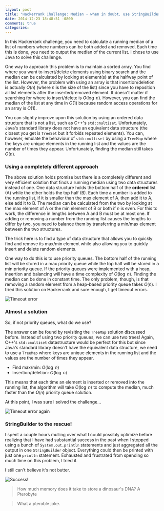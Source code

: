 ```yaml
---
layout: post
title: "Hackerrank Challenge: Median - when in doubt, use StringBuilder"
date: 2014-12-23 18:48:51 -0800
comments: true
categories: 
---
```


In this Hackerrank challenge, you need to calculate a running median of a list of numbers where numbers can be both added and removed. Each time this is done, you need to output the median of the current list. I chose to use Java to solve this challenge.

One way to approach this problem is to maintain a sorted array. You find where you want to insert/delete elements using binary search and the median can be calculated by looking at element(s) at the halfway point of the list. However, the problem with using an array is that insertion/deletion is actually $O(n)$ (where $n$ is the size of the list) since you have to reposition all list elements after the inserted/removed element. It doesn't matter if searching for where to insert/delete is $O(\log\ n)$. However, you can find the median of the list at any time in $O(1)$ because random access operations for an array is $O(1)$.

You can slightly improve upon this solution by using an ordered data structure that is not a list, such as C++'s `std::multiset`. Unfortunately, Java's standard library does not have an equivalent data structure (the closest you get is `TreeSet` but it forbids repeated elements). You can, however, emulate the behaviour of `std::multiset` by using a `TreeMap` where the keys are unique elements in the running list and the values are the number of times they appear. Unfortunately, finding the median still takes $O(n)$.

### Using a completely different approach

The above solution holds promise but there is a completely different and very efficient solution that finds a running median using two data structures instead of one. One data structure holds the bottom half of the **ordered** list (A) while the other holds the top half (B). Each time a number is added to the running list, if it is smaller than the max element of A, then add it to A, else add it to B. The median can be calculated from the two by looking at the max element of A or the min element of B or both if $n$ is even. For this to work, the difference in lengths between A and B must be at most one. If adding or removing a number from the running list causes the lengths to differ by two, you need to balance them by transferring a min/max element between the two structures.

The trick here is to find a type of data structure that allows you to quickly find and remove its max/min element while also allowing you to quickly insert and delete random elements.

One way to do this is to use priority queues. The bottom half of the running list will be stored in a max priority queue while the top half will be stored in a min priority queue. If the priority queues were implemented with a heap, insertion and balancing will have a time complexity of $O(\log\ n)$. Finding the median can be done in constant time. The only problem, though, is that removing a random element from a heap-based priority queue takes $O(n)$. I tried this solution on Hackerrank and sure enough, I get timeout errors.

![Timeout error](http://imgur.com/IqzOBvw.jpg)

### Almost a solution

So, if not priority queues, what do we use?

The answer can be found by revisiting the `TreeMap` solution discussed before. Instead of using two priority queues, we can use two trees! Again, C++'s `std::multiset` datastructure would be perfect for this but since Java's standard library doesn't have the equivalent data structure, we need to use a `TreeMap` where keys are unique elements in the running list and the values are the number of times they appear.

* Find max/min: $O(\log\ n)$
* Insertion/deletion: $O(\log\ n)$

This means that each time an element is inserted or removed into the running list, the algorithm will take $O(\log\ n)$ to compute the median, much faster than the $O(n)$ priority queue solution.

At this point, I was sure I solved the challenge...

![Timeout error again](http://imgur.com/6A7GO1A.jpg)

### StringBuilder to the rescue!

I spent a couple hours mulling over what I could possibly optimize before realizing that I have had substantial success in the past when I stopped using a bunch of `System.out.println` statements and just aggregated all the output in one `StringBuilder` object. Everything could then be printed with just one `println` statement. Exhausted and frustrated from spending so much time on this problem, I tried it.

I still can't believe it's not butter.

![Success!](http://imgur.com/8S76uT2.jpg)

> How much memory does it take to store a dinosaur's DNA? A Pterobyte

> What a pteroble joke.